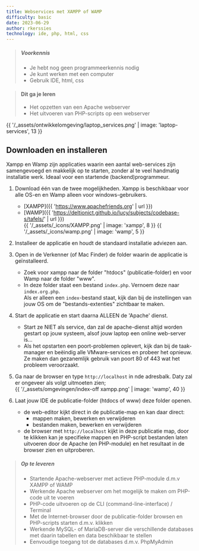 ```yaml
---
title: Webservices met XAMPP of WAMP
difficulty: basic
date: 2023-06-29
author: rkerssies
technology: ide, php, html, css
---
```



> ##### Voorkennis
> * Je hebt nog geen programmeerkennis nodig
> * Je kunt werken met een computer
> * Gebruik IDE, html, css

> #### Dit ga je leren
> * Het opzetten van een Apache webserver
> * Het uitvoeren van PHP-scripts op een webserver

{{ '/_assets/ontwikkelomgeving/laptop_services.png'  | image: 'laptop-services', 13 }}

## Downloaden en installeren
Xampp en Wamp zijn applicaties waarin een aantal web-services zijn samengevoegd en makkelijk op te starten, 
zonder al te veel handmatig installatie werk. Ideaal voor een startende (backend)programmeur.   

1. Download één van de twee mogelijkheden. Xampp is beschikbaar voor alle OS-en en Wamp alleen voor windows-gebruikers.
   * [XAMPP]({{ 'https://www.apachefriends.org' | url }})
   * [WAMP]({{ 'https://deltionict.github.io/lucy/subjects/codebase-s/tafels/' | url }})<br>
     {{ '/_assets/_icons/XAMPP.png' | image: 'xampp', 8 }}
     {{ '/_assets/_icons/wamp.png' | image: 'wamp', 5 }}

2. Installeer de applicatie en houdt de standaard installatie adviezen aan.

3. Open in de Verkenner (of Mac Finder) de folder waarin de applicatie is geïnstalleerd.
    * Zoek voor xampp naar de folder "htdocs" (publicatie-folder) en voor Wamp naar de folder "www". 
    * In deze folder staat een bestand `index.php`. Vernoem deze naar `index.org.php`.  <br>
      Als er alleen een `index`-bestand staat, kijk dan bij de instellingen van jouw OS om de "bestands-extenties" zichtbaar te maken.

4. Start de applicatie en start daarna ALLEEN de 'Apache' dienst.<br>
    * Start ze NIET als service, dan zal de apache-dienst altijd worden gestart op jouw systeem, 
    alsof jouw laptop een online web-server is...
    * Als het opstarten een poort-problemen oplevert, kijk dan bij de taak-manager en beëindig alle VMware-services en probeer het opnieuw.
      Ze maken dan gezanemlijk gebruik van poort 80 of 443 wat het probleem veroorzaakt.

5. Ga naar de browser en type `http://localhost` in nde adresbalk.
Daty zal er ongeveer als volgt uitmoeten zien;<br>
   {{ '/_assets/omgevingen/index-off xampp.png' | image: 'wamp', 40 }}

6. Laat jouw IDE de publicatie-folder (htdocs of www) deze folder openen.
    * de web-editor kijkt direct in de publicatie-map en kan daar direct:
      * mappen maken, bewerken en verwijderen 
      * bestanden maken, bewerken en verwijderen
    * de browser met `http://localhost` kijkt in deze publicatie map, 
      door te klikken kan je specifieke mappen en PHP-script bestanden 
      laten uitvoeren door de Apache (en PHP-module) en het resultaat in de browser zien en uitproberen.

      
> ##### Op te leveren
> * Startende Apache-webserver met actieve PHP-module d.m.v XAMPP of WAMP
> * Werkende Apache webserver om het mogelijk te maken om PHP-code uit te voeren
> * PHP-code uitvoeren op de CLI (command-line-interface) / Terminal
> * Met de Internet-browser door de publicatie-folder browsen en PHP-scripts starten d.m.v. klikken
> * Werkende MySQL- of MariaDB-server die verschillende databases met daarin tabellen en data beschikbaar te stellen
> * Eenvoudige toegang tot de databases d.m.v. PhpMyAdmin

